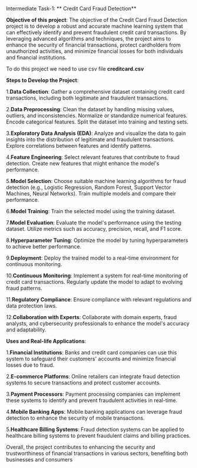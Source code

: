 Intermediate Task-1: ** Credit Card Fraud Detection**

**Objective of this project**:
The objective of the Credit Card Fraud Detection project is to develop a robust and accurate machine learning system that can effectively identify and prevent fraudulent credit card transactions. By leveraging advanced algorithms and techniques, the project aims to enhance the security of financial transactions, protect cardholders from unauthorized activities, and minimize financial losses for both individuals and financial institutions.

To do this project we need to use csv file **creditcard.csv**

 **Steps to Develop the Project**:

1.**Data Collection**:
Gather a comprehensive dataset containing credit card transactions, including both legitimate and fraudulent transactions.

2.**Data Preprocessing**:
Clean the dataset by handling missing values, outliers, and inconsistencies.
Normalize or standardize numerical features.
Encode categorical features.
Split the dataset into training and testing sets.

3.**Exploratory Data Analysis (EDA)**:
Analyze and visualize the data to gain insights into the distribution of legitimate and fraudulent transactions.
Explore correlations between features and identify patterns.

4.**Feature Engineering**:
Select relevant features that contribute to fraud detection.
Create new features that might enhance the model's performance.

5.**Model Selection**:
Choose suitable machine learning algorithms for fraud detection (e.g., Logistic Regression, Random Forest, Support Vector Machines, Neural Networks).
Train multiple models and compare their performance.

6.**Model Training**:
Train the selected model using the training dataset.

7.**Model Evaluation**:
Evaluate the model's performance using the testing dataset.
Utilize metrics such as accuracy, precision, recall, and F1 score.

8.**Hyperparameter Tuning**:
Optimize the model by tuning hyperparameters to achieve better performance.

9.**Deployment**:
Deploy the trained model to a real-time environment for continuous monitoring.

10.**Continuous Monitoring**:
Implement a system for real-time monitoring of credit card transactions.
Regularly update the model to adapt to evolving fraud patterns.

11.**Regulatory Compliance**:
Ensure compliance with relevant regulations and data protection laws.

12.**Collaboration with Experts**:
Collaborate with domain experts, fraud analysts, and cybersecurity professionals to enhance the model's accuracy and adaptability.

 **Uses and Real-life Applications**:

1.**Financial Institutions**:
Banks and credit card companies can use this system to safeguard their customers' accounts and minimize financial losses due to fraud.

2.**E-commerce Platforms**:
Online retailers can integrate fraud detection systems to secure transactions and protect customer accounts.

3.**Payment Processors**:
Payment processing companies can implement these systems to identify and prevent fraudulent activities in real-time.

4.**Mobile Banking Apps**:
Mobile banking applications can leverage fraud detection to enhance the security of mobile transactions.

5.**Healthcare Billing Systems**:
Fraud detection systems can be applied to healthcare billing systems to prevent fraudulent claims and billing practices.

Overall, the project contributes to enhancing the security and trustworthiness of financial transactions in various sectors, benefiting both businesses and consumers
